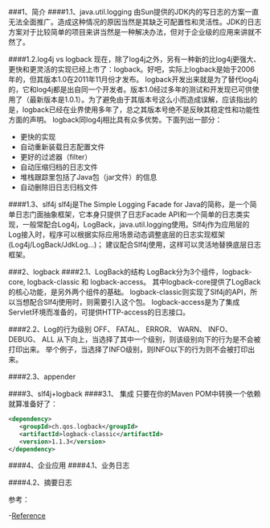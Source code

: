 ###1、简介
####1.1、java.util.logging
由Sun提供的JDK内的写日志的方案一直无法全面推广。造成这种情况的原因当然是其缺乏可配置性和灵活性。JDK的日志方案对于比较简单的项目来讲当然是一种解决办法，但对于企业级的应用来讲就不然了。

####1.2.log4j vs logback
现在，除了log4j之外，另有一种新的比log4j更强大、更快和更灵活的实现已经上市了：logback。好吧，实际上logback是始于2006年的，但其版本1.0在2011年11月份才发布。
logback开发出来就是为了替代log4j的，它和log4j都是出自同一个开发者。版本1.0经过多年的测试和开发现已可供使用了（最新版本是1.0.1）。为了避免由于其版本号这么小而造成误解，应该指出的是，logback已经在业界使用多年了，总之其版本号绝不是反映其稳定性和功能性方面的声明。
logback同log4j相比具有众多优势。下面列出一部分：
- 更快的实现
- 自动重新装载日志配置文件
- 更好的过滤器（filter）
- 自动压缩归档的日志文件
- 堆栈跟踪里包括了Java包（jar文件）的信息
- 自动删除旧日志归档文件

####1.3、slf4j
slf4j是The Simple Logging Facade for Java的简称，是一个简单日志门面抽象框架，它本身只提供了日志Facade API和一个简单的日志类实现，一般常配合Log4j，LogBack，java.util.logging使用。Slf4j作为应用层的Log接入时，程序可以根据实际应用场景动态调整底层的日志实现框架(Log4j/LogBack/JdkLog...)；
建议配合Slf4j使用，这样可以灵活地替换底层日志框架。

###2、logback
####2.1、LogBack的结构
LogBack分为3个组件，logback-core, logback-classic 和 logback-access。
其中logback-core提供了LogBack的核心功能，是另外两个组件的基础。
logback-classic则实现了Slf4j的API，所以当想配合Slf4j使用时，则需要引入这个包。
logback-access是为了集成Servlet环境而准备的，可提供HTTP-access的日志接口。

####2.2、Log的行为级别
OFF、
FATAL、
ERROR、
WARN、
INFO、
DEBUG、
ALL
从下向上，当选择了其中一个级别，则该级别向下的行为是不会被打印出来。
举个例子，当选择了INFO级别，则INFO以下的行为则不会被打印出来。

####2.3、appender



####3、slf4j+logback
####3.1、 集成
只要在你的Maven POM中转换一个依赖就算准备好了：
```xml
<dependency> 
   <groupId>ch.qos.logback</groupId> 
   <artifactId>logback-classic</artifactId> 
   <version>1.1.3</version> 
</dependency>
```

####4、企业应用
####4.1、业务日志


####4.2、摘要日志








参考：

-[Reference]()